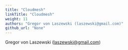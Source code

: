 ```yaml
---
title: "Cloudmesh"
linkTitle: "Cloudmesh"
weight: 11
authors: "Gregor von Laszewski (laszewski@gmail.com)"
github_url: "None"
---
```


Gregor von Laszewski (laszewski@gmail.com)